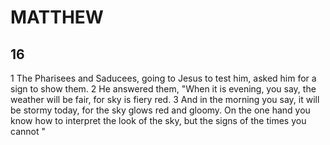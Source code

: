 # MATTHEW

## 16

1 The Pharisees and Saducees, going to Jesus to test him, asked him for a sign to show them. 2 He answered them, "When it is evening, you say, the weather will be fair, for sky is fiery red. 3 And in the morning you say, it will be stormy today, for the sky glows red and gloomy. On the one hand you know how to interpret the look of the sky, but the signs of the times you cannot "